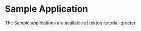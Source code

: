 # Sample Application

The Sample applications are available at [tekton-tutorial-greeter](https://github.com/redhat-scholars/tekton-tutorial-greeter)
